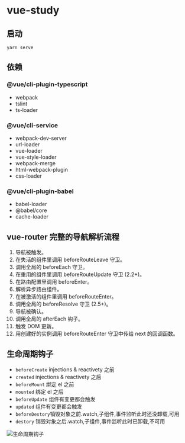# vue-study

## 启动

```node
yarn serve
```

## 依赖

### @vue/cli-plugin-typescript

- webpack
- tslint
- ts-loader

### @vue/cli-service

- webpack-dev-server
- url-loader
- vue-loader
- vue-style-loader
- webpack-merge
- html-webpack-plugin
- css-loader

### @vue/cli-plugin-babel

- babel-loader
- @babel/core
- cache-loader

## vue-router 完整的导航解析流程

1. 导航被触发。
2. 在失活的组件里调用 beforeRouteLeave 守卫。
3. 调用全局的 beforeEach 守卫。
4. 在重用的组件里调用 beforeRouteUpdate 守卫 (2.2+)。
5. 在路由配置里调用 beforeEnter。
6. 解析异步路由组件。
7. 在被激活的组件里调用 beforeRouteEnter。
8. 调用全局的 beforeResolve 守卫 (2.5+)。
9. 导航被确认。
10. 调用全局的 afterEach 钩子。
11. 触发 DOM 更新。
12. 用创建好的实例调用 beforeRouteEnter 守卫中传给 next 的回调函数。

## 生命周期钩子

- `beforeCreate` injections & reactivety 之前
- `created`      injections & reactivety 之后
- `beforeMount`  绑定 el 之前
- `mounted`      绑定 el 之后
- `beforeUpdate` 组件有变更都会触发
- `updated`      组件有变更都会触发
- `beforeDestory`销毁对象之前.watch,子组件,事件监听此时还没卸载,可用
- `destory`      销毁对象之后.watch,子组件,事件监听此时已卸载,不可用

![生命周期钩子](https://cn.vuejs.org/images/lifecycle.png)